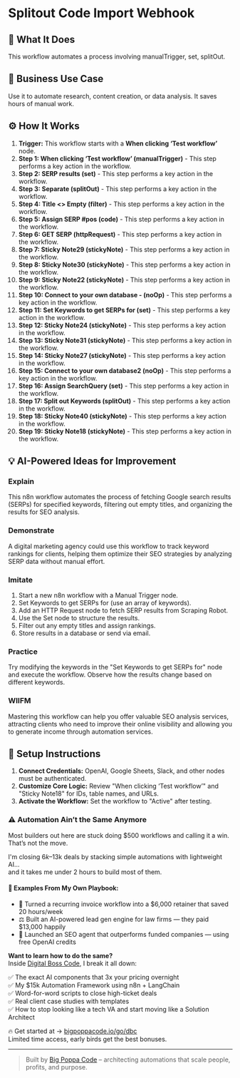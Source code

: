 # Splitout Code Import Webhook

## 🚀 What It Does
This workflow automates a process involving manualTrigger, set, splitOut.

## 💼 Business Use Case
Use it to automate research, content creation, or data analysis. It saves hours of manual work.

## ⚙️ How It Works
1.  **Trigger:** This workflow starts with a **When clicking ‘Test workflow’** node.
2. **Step 1: When clicking ‘Test workflow’ (manualTrigger)** - This step performs a key action in the workflow.
3. **Step 2: SERP results (set)** - This step performs a key action in the workflow.
4. **Step 3: Separate (splitOut)** - This step performs a key action in the workflow.
5. **Step 4: Title <> Empty (filter)** - This step performs a key action in the workflow.
6. **Step 5: Assign SERP #pos (code)** - This step performs a key action in the workflow.
7. **Step 6: GET SERP (httpRequest)** - This step performs a key action in the workflow.
8. **Step 7: Sticky Note29 (stickyNote)** - This step performs a key action in the workflow.
9. **Step 8: Sticky Note30 (stickyNote)** - This step performs a key action in the workflow.
10. **Step 9: Sticky Note22 (stickyNote)** - This step performs a key action in the workflow.
11. **Step 10: Connect to your own database -  (noOp)** - This step performs a key action in the workflow.
12. **Step 11: Set Keywords to get SERPs for (set)** - This step performs a key action in the workflow.
13. **Step 12: Sticky Note24 (stickyNote)** - This step performs a key action in the workflow.
14. **Step 13: Sticky Note31 (stickyNote)** - This step performs a key action in the workflow.
15. **Step 14: Sticky Note27 (stickyNote)** - This step performs a key action in the workflow.
16. **Step 15: Connect to your own database2 (noOp)** - This step performs a key action in the workflow.
17. **Step 16: Assign SearchQuery (set)** - This step performs a key action in the workflow.
18. **Step 17: Split out Keywords (splitOut)** - This step performs a key action in the workflow.
19. **Step 18: Sticky Note40 (stickyNote)** - This step performs a key action in the workflow.
20. **Step 19: Sticky Note18 (stickyNote)** - This step performs a key action in the workflow.

## 💡 AI-Powered Ideas for Improvement
### Explain
This n8n workflow automates the process of fetching Google search results (SERPs) for specified keywords, filtering out empty titles, and organizing the results for SEO analysis.

### Demonstrate
A digital marketing agency could use this workflow to track keyword rankings for clients, helping them optimize their SEO strategies by analyzing SERP data without manual effort.

### Imitate
1. Start a new n8n workflow with a Manual Trigger node.
2. Set Keywords to get SERPs for (use an array of keywords).
3. Add an HTTP Request node to fetch SERP results from Scraping Robot.
4. Use the Set node to structure the results.
5. Filter out any empty titles and assign rankings.
6. Store results in a database or send via email.

### Practice
Try modifying the keywords in the "Set Keywords to get SERPs for" node and execute the workflow. Observe how the results change based on different keywords.

### WIIFM
Mastering this workflow can help you offer valuable SEO analysis services, attracting clients who need to improve their online visibility and allowing you to generate income through automation services.

## 🔧 Setup Instructions
1. **Connect Credentials:** OpenAI, Google Sheets, Slack, and other nodes must be authenticated.
2. **Customize Core Logic:** Review "When clicking ‘Test workflow’" and "Sticky Note18" for IDs, table names, and URLs.
3. **Activate the Workflow:** Set the workflow to "Active" after testing.

### ⚠️ Automation Ain’t the Same Anymore

Most builders out here are stuck doing $500 workflows and calling it a win.  
That’s not the move.  

I'm closing $6k–$13k deals by stacking simple automations with lightweight AI...  
and it takes me under 2 hours to build most of them.

#### 🧠 Examples From My Own Playbook:
- 🔁 Turned a recurring invoice workflow into a $6,000 retainer that saved 20 hours/week  
- ⚖️ Built an AI-powered lead gen engine for law firms — they paid $13,000 happily  
- 🚀 Launched an SEO agent that outperforms funded companies — using free OpenAI credits  

**Want to learn how to do the same?**  
Inside [Digital Boss Code](https://bigpoppacode.io/go/dbc), I break it all down:

✅ The exact AI components that 3x your pricing overnight  
✅ My $15k Automation Framework using n8n + LangChain  
✅ Word-for-word scripts to close high-ticket deals  
✅ Real client case studies with templates  
✅ How to stop looking like a tech VA and start moving like a Solution Architect  

🔥 Get started at → [bigpoppacode.io/go/dbc](https://bigpoppacode.io/go/dbc)  
Limited time access, early birds get the best bonuses.

---
> Built by [Big Poppa Code](https://bigpoppacode.io) – architecting automations that scale people, profits, and purpose.
